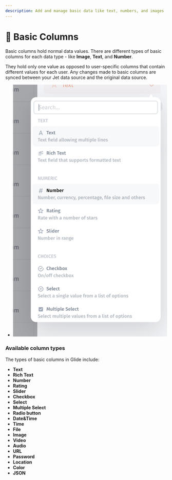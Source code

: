```yaml
---
description: Add and manage basic data like text, numbers, and images
---
```


# 🌈 Basic Columns

Basic columns hold normal data values. There are different types of basic columns for each data type - like **Image**, **Text**, and **Number**.

They hold only one value as opposed to user-specific columns that contain different values for each user. Any changes made to basic columns are synced between your Jet data source and the original data source.

* ![](../.gitbook/assets/image.png)

### Available column types <a href="#available-column-types" id="available-column-types"></a>

The types of basic columns in Glide include:

* **Text**
* **Rich Text**
* **Number**
* **Rating**
* **Slider**
* **Checkbox**
* **Select**
* **Multiple Select**
* **Radio button**
* **Date\&Time**
* **Time**
* **File**
* **Image**&#x20;
* **Video**
* **Audio**
* **URL**
* **Password**
* **Location**
* **Color**
* **JSON**
